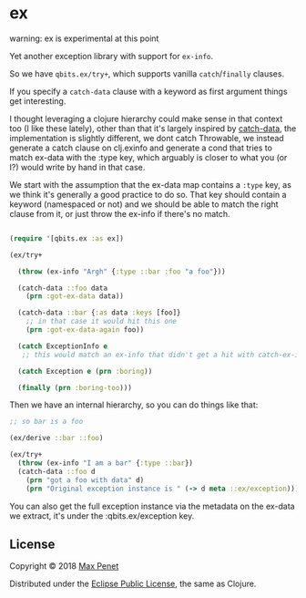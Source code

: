 # ex

warning: ex is experimental at this point

Yet another exception library with support for `ex-info`.

So we have `qbits.ex/try+`, which supports vanilla `catch`/`finally` clauses.

If you specify a `catch-data` clause with a keyword as first argument
things get interesting.

I thought leveraging a clojure hierarchy could make sense in that
context too (I like these lately), other than that it's largely
inspired by [catch-data](https://github.com/gfredericks/catch-data),
the implementation is slightly different, we dont catch Throwable, we
instead generate a catch clause on clj.exinfo and generate a cond
that tries to match ex-data with the :type key, which arguably is
closer to what you (or I?) would write by hand in that case.

We start with the assumption that the ex-data map contains a `:type`
key, as we think it's generally a good practice to do so. That key
should contain a keyword (namespaced or not) and we should be able to
match the right clause from it, or just throw the ex-info if there's
no match.

``` clj

(require '[qbits.ex :as ex])

(ex/try+

  (throw (ex-info "Argh" {:type ::bar :foo "a foo"}))

  (catch-data ::foo data
    (prn :got-ex-data data))

  (catch-data ::bar {:as data :keys [foo]}
    ;; in that case it would hit this one
    (prn :got-ex-data-again foo))

  (catch ExceptionInfo e
   ;; this would match an ex-info that didn't get a hit with catch-ex-info)

  (catch Exception e (prn :boring))

  (finally (prn :boring-too)))

```


Then we have an internal hierarchy, so you can do things like that:

``` clj
;; so bar is a foo

(ex/derive ::bar ::foo)

(ex/try+
  (throw (ex-info "I am a bar" {:type ::bar})
  (catch-data ::foo d
    (prn "got a foo with data" d)
    (prn "Original exception instance is " (-> d meta ::ex/exception))))

```

You can also get the full exception instance via the metadata on the
ex-data we extract, it's under the :qbits.ex/exception key.


<!-- ## Installation -->

<!-- ex is [available on Clojars](https://clojars.org/cc.qbits/ex). -->

<!-- Add this to your dependencies: -->


<!-- [![Clojars Project](https://img.shields.io/clojars/v/cc.qbits/ex.svg)](https://clojars.org/cc.qbits/ex) -->


<!-- Please check the -->
<!-- [Changelog](https://github.com/mpenet/ex/blob/master/CHANGELOG.md) -->
<!-- if you are upgrading. -->

## License

Copyright © 2018 [Max Penet](http://twitter.com/mpenet)

Distributed under the
[Eclipse Public License](http://www.eclipse.org/legal/epl-v10.html),
the same as Clojure.
